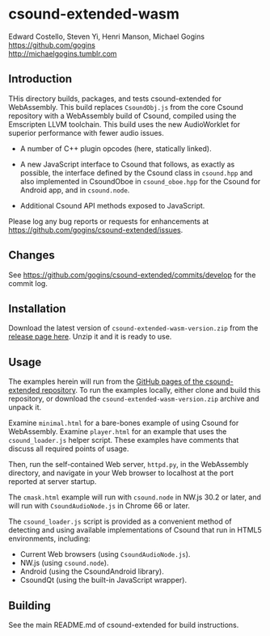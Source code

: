 # csound-extended-wasm

Edward Costello, Steven Yi, Henri Manson, Michael Gogins<br>
https://github.com/gogins<br>
http://michaelgogins.tumblr.com

## Introduction

THis directory builds, packages, and tests csound-extended for WebAssembly.
This build replaces `CsoundObj.js` from the core Csound repository with a 
WebAssembly build of Csound, compiled using the Emscripten LLVM toolchain.
This build uses the new AudioWorklet for superior performance with fewer 
audio issues.

* A number of C++ plugin opcodes (here, statically linked).

* A new JavaScript interface to Csound that follows, as exactly as possible,
  the interface defined by the Csound class in `csound.hpp` and also
  implemented in CsoundOboe in `csound_oboe.hpp` for the Csound for Android
  app, and in `csound.node`.

* Additional Csound API methods exposed to JavaScript.

Please log any bug reports or requests for enhancements at
https://github.com/gogins/csound-extended/issues.

## Changes

See https://github.com/gogins/csound-extended/commits/develop for the commit log.

## Installation

Download the latest version of `csound-extended-wasm-version.zip` from the 
[release page here](https://github.com/gogins/csound-extended/releases). Unzip 
it and it is ready to use.

## Usage

The examples herein will run from the [GitHub pages of the csound-extended
repository](https://gogins.github.io/csound-extended/). To run the examples
locally, either clone and build this repository, or download the
`csound-extended-wasm-version.zip` archive and unpack it.

Examine `minimal.html` for a bare-bones example of using Csound for 
WebAssembly. Examine `player.html` for an example that uses the 
`csound_loader.js` helper script. These examples have comments that 
discuss all required points of usage.

Then, run the self-contained Web server, `httpd.py`, in the WebAssembly
directory, and navigate in your Web browser to localhost at the port reported
at server startup.

The `cmask.html` example will run with `csound.node` in NW.js 30.2 or later,
and will run with `CsoundAudioNode.js` in Chrome 66 or later. 

The `csound_loader.js` script is provided as a convenient method of
detecting and using available implementations of Csound that run in HTML5
environments, including:

- Current Web browsers (using `CsoundAudioNode.js`).
- NW.js (using `csound.node`).
- Android (using the CsoundAndroid library).
- CsoundQt (using the built-in JavaScript wrapper).

## Building

See the main README.md of csound-extended for build instructions.
